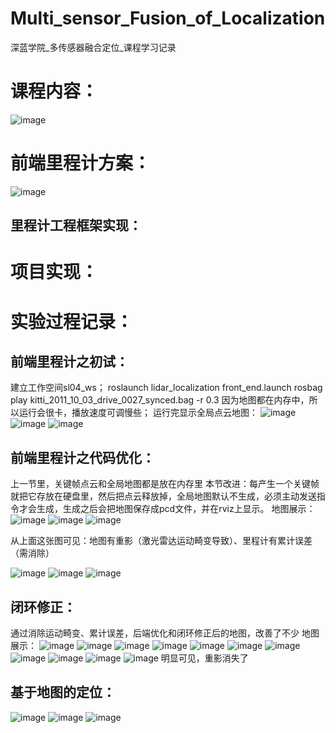 # Multi_sensor_Fusion_of_Localization
深蓝学院_多传感器融合定位_课程学习记录

# 课程内容：
![image](https://github.com/ZW628/Multi_sensor_Fusion_of_Localization/blob/main/%E8%AF%BE%E7%A8%8B%E5%86%85%E5%AE%B9.jpg)

# 前端里程计方案：
![image](https://github.com/ZW628/Multi_sensor_Fusion_of_Localization/blob/main/%E5%89%8D%E7%AB%AF%E9%87%8C%E7%A8%8B%E8%AE%A1%E6%96%B9%E6%A1%88.png)

## 里程计工程框架实现：


# 项目实现：

# 实验过程记录：

## 前端里程计之初试：
建立工作空间sl04_ws；
roslaunch lidar_localization front_end.launch
rosbag play kitti_2011_10_03_drive_0027_synced.bag -r 0.3
因为地图都在内存中，所以运行会很卡，播放速度可调慢些；
运行完显示全局点云地图：
![image](https://github.com/ZW628/Multi_sensor_Fusion_of_Localization/blob/main/4.1.jpg)
![image](https://github.com/ZW628/Multi_sensor_Fusion_of_Localization/blob/main/4.2.png)
![image](https://github.com/ZW628/Multi_sensor_Fusion_of_Localization/blob/main/4.3.png)

## 前端里程计之代码优化：
上一节里，关键帧点云和全局地图都是放在内存里
本节改进：每产生一个关键帧就把它存放在硬盘里，然后把点云释放掉，全局地图默认不生成，必须主动发送指令才会生成，生成之后会把地图保存成pcd文件，并在rviz上显示。
地图展示：
![image](https://github.com/ZW628/Multi_sensor_Fusion_of_Localization/blob/main/5_1.png)
![image](https://github.com/ZW628/Multi_sensor_Fusion_of_Localization/blob/main/5_2.png)
![image](https://github.com/ZW628/Multi_sensor_Fusion_of_Localization/blob/main/5_3.png)

从上面这张图可见：地图有重影（激光雷达运动畸变导致）、里程计有累计误差（需消除）

![image](https://github.com/ZW628/Multi_sensor_Fusion_of_Localization/blob/main/5_4.png)
![image](https://github.com/ZW628/Multi_sensor_Fusion_of_Localization/blob/main/5_5.png)
![image](https://github.com/ZW628/Multi_sensor_Fusion_of_Localization/blob/main/5_6.png)

## 闭环修正：
通过消除运动畸变、累计误差，后端优化和闭环修正后的地图，改善了不少
地图展示：
![image](https://github.com/ZW628/Multi_sensor_Fusion_of_Localization/blob/main/11.1.PNG)
![image](https://github.com/ZW628/Multi_sensor_Fusion_of_Localization/blob/main/11.2.PNG)
![image](https://github.com/ZW628/Multi_sensor_Fusion_of_Localization/blob/main/11.3.PNG)
![image](https://github.com/ZW628/Multi_sensor_Fusion_of_Localization/blob/main/11.4.PNG)
![image](https://github.com/ZW628/Multi_sensor_Fusion_of_Localization/blob/main/11.5.PNG)
![image](https://github.com/ZW628/Multi_sensor_Fusion_of_Localization/blob/main/11.6.PNG)
![image](https://github.com/ZW628/Multi_sensor_Fusion_of_Localization/blob/main/11.7.png)
![image](https://github.com/ZW628/Multi_sensor_Fusion_of_Localization/blob/main/11.8.png)
![image](https://github.com/ZW628/Multi_sensor_Fusion_of_Localization/blob/main/11.9.png)
![image](https://github.com/ZW628/Multi_sensor_Fusion_of_Localization/blob/main/11.10.png)
![image](https://github.com/ZW628/Multi_sensor_Fusion_of_Localization/blob/main/11.11.png)
明显可见，重影消失了

## 基于地图的定位：
![image](https://github.com/ZW628/Multi_sensor_Fusion_of_Localization/blob/main/14_1.PNG)
![image](https://github.com/ZW628/Multi_sensor_Fusion_of_Localization/blob/main/14_2.PNG)
![image](https://github.com/ZW628/Multi_sensor_Fusion_of_Localization/blob/main/14_3.PNG)


